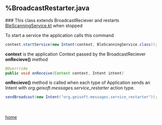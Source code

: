 %BroadcastRestarter.java
---------------

### This class extends BroadcastReciever and restarts [BleScanningService.kt](../scanner/BleScanningService.html) when stopped

To start a service the application calls this command
```Java
context.startService(new Intent(context, BleScanningService.class));
```
**context** is the application Context passed by the BroadcastReciever **onRecieve()** method
```Java
@Overrride
public void onReceive(Context context, Intent intent)
```
**onRecieve()** method is called when each type of Application sends an Intent with *org.geisoft.messages.service_restarter* action type.
```Java
sendBroadcast(new Intent("org.geisoft.messages.service_restarter"));
```

<br><br>
[home](../index.html)